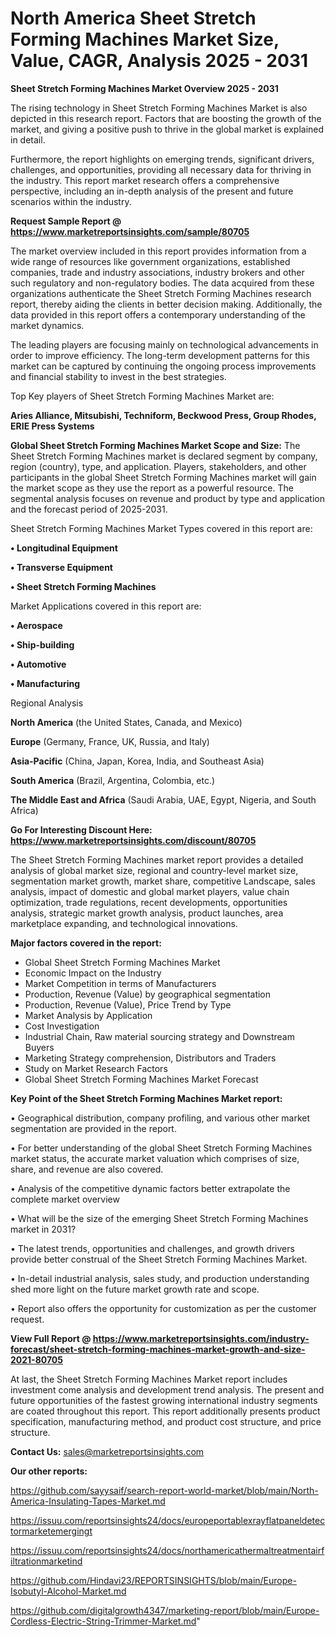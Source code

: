 # North America Sheet Stretch Forming Machines Market Size, Value, CAGR, Analysis 2025 - 2031

<Strong> Sheet Stretch Forming Machines Market Overview 2025 - 2031</strong>

The rising technology in Sheet Stretch Forming Machines Market is also depicted in this research report. Factors that are boosting the growth of the market, and giving a positive push to thrive in the global market is explained in detail.

Furthermore, the report highlights on emerging trends, significant drivers, challenges, and opportunities, providing all necessary data for thriving in the industry. This report market research offers a comprehensive perspective, including an in-depth analysis of the present and future scenarios within the industry.

<strong>Request Sample Report @ <a href=https://www.marketreportsinsights.com/sample/80705>https://www.marketreportsinsights.com/sample/80705</a></strong>

The market overview included in this report provides information from a wide range of resources like government organizations, established companies, trade and industry associations, industry brokers and other such regulatory and non-regulatory bodies. The data acquired from these organizations authenticate the Sheet Stretch Forming Machines research report, thereby aiding the clients in better decision making. Additionally, the data provided in this report offers a contemporary understanding of the market dynamics.

The leading players are focusing mainly on technological advancements in order to improve efficiency. The long-term development patterns for this market can be captured by continuing the ongoing process improvements and financial stability to invest in the best strategies.

Top Key players of Sheet Stretch Forming Machines Market are:

<strong>Aries Alliance, Mitsubishi, Techniform, Beckwood Press, Group Rhodes, ERIE Press Systems</strong>

<strong><b>Global Sheet Stretch Forming Machines Market Scope and Size:</b></strong>
The Sheet Stretch Forming Machines market is declared segment by company, region (country), type, and application. Players, stakeholders, and other participants in the global Sheet Stretch Forming Machines market will gain the market scope as they use the report as a powerful resource. The segmental analysis focuses on revenue and product by type and application and the forecast period of 2025-2031.

Sheet Stretch Forming Machines Market Types covered in this report are:

<strong>• Longitudinal Equipment

• Transverse Equipment

• Sheet Stretch Forming Machines</strong>

Market Applications covered in this report are:

<strong>• Aerospace

• Ship-building

• Automotive

• Manufacturing</strong> 

Regional Analysis

<strong>North America</strong> (the United States, Canada, and Mexico)

<strong>Europe</strong> (Germany, France, UK, Russia, and Italy)

<strong>Asia-Pacific</strong> (China, Japan, Korea, India, and Southeast Asia)

<strong>South America</strong> (Brazil, Argentina, Colombia, etc.)

<strong>The Middle East and Africa</strong> (Saudi Arabia, UAE, Egypt, Nigeria, and South Africa)

<strong>Go For Interesting Discount Here: <a href=https://www.marketreportsinsights.com/discount/80705>https://www.marketreportsinsights.com/discount/80705</a></strong>

The Sheet Stretch Forming Machines market report provides a detailed analysis of global market size, regional and country-level market size, segmentation market growth, market share, competitive Landscape, sales analysis, impact of domestic and global market players, value chain optimization, trade regulations, recent developments, opportunities analysis, strategic market growth analysis, product launches, area marketplace expanding, and technological innovations.

<strong><b>Major factors covered in the report:</b></strong>
<ul>
  <li>Global Sheet Stretch Forming Machines Market </li>
  <li>Economic Impact on the Industry</li>
  <li>Market Competition in terms of Manufacturers</li>
  <li>Production, Revenue (Value) by geographical segmentation</li>
  <li>Production, Revenue (Value), Price Trend by Type</li>
  <li>Market Analysis by Application</li>
  <li>Cost Investigation</li>
  <li>Industrial Chain, Raw material sourcing strategy and Downstream Buyers</li>
  <li>Marketing Strategy comprehension, Distributors and Traders</li>
  <li>Study on Market Research Factors</li>
  <li>Global Sheet Stretch Forming Machines Market Forecast</li>
</ul>

<strong><b>Key Point of the Sheet Stretch Forming Machines Market report:</b></strong>

• Geographical distribution, company profiling, and various other market segmentation are provided in the report.

• For better understanding of the global Sheet Stretch Forming Machines market status, the accurate market valuation which comprises of size, share, and revenue are also covered.

• Analysis of the competitive dynamic factors better extrapolate the complete market overview

• What will be the size of the emerging Sheet Stretch Forming Machines market in 2031?

• The latest trends, opportunities and challenges, and growth drivers provide better construal of the Sheet Stretch Forming Machines Market.

• In-detail industrial analysis, sales study, and production understanding shed more light on the future market growth rate and scope.

• Report also offers the opportunity for customization as per the customer request.

<strong><b>View Full Report @ <a href=https://www.marketreportsinsights.com/industry-forecast/sheet-stretch-forming-machines-market-growth-and-size-2021-80705>https://www.marketreportsinsights.com/industry-forecast/sheet-stretch-forming-machines-market-growth-and-size-2021-80705</a></b></strong>


At last, the Sheet Stretch Forming Machines Market report includes investment come analysis and development trend analysis. The present and future opportunities of the fastest growing international industry segments are coated throughout this report. This report additionally presents product specification, manufacturing method, and product cost structure, and price structure.

<strong>Contact Us:</strong>
sales@marketreportsinsights.com

<strong>Our other reports:</strong>

<a href=https://github.com/sayysaif/search-report-world-market/blob/main/North-America-Insulating-Tapes-Market.md>https://github.com/sayysaif/search-report-world-market/blob/main/North-America-Insulating-Tapes-Market.md</a>

<a href=https://issuu.com/reportsinsights24/docs/europeportablexrayflatpaneldetectormarketemergingt>https://issuu.com/reportsinsights24/docs/europeportablexrayflatpaneldetectormarketemergingt</a>

<a href=https://issuu.com/reportsinsights24/docs/northamericathermaltreatmentairfiltrationmarketind>https://issuu.com/reportsinsights24/docs/northamericathermaltreatmentairfiltrationmarketind</a>

<a href=https://github.com/Hindavi23/REPORTSINSIGHTS/blob/main/Europe-Isobutyl-Alcohol-Market.md>https://github.com/Hindavi23/REPORTSINSIGHTS/blob/main/Europe-Isobutyl-Alcohol-Market.md</a>

<a href=https://github.com/digitalgrowth4347/marketing-report/blob/main/Europe-Cordless-Electric-String-Trimmer-Market.md>https://github.com/digitalgrowth4347/marketing-report/blob/main/Europe-Cordless-Electric-String-Trimmer-Market.md</a>"

